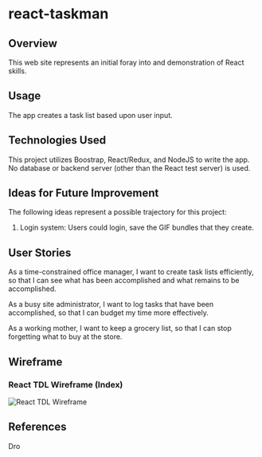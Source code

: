 # react-taskman

## Overview

This web site represents an initial foray into and demonstration of React skills.

## Usage

The app creates a task list based upon user input.

## Technologies Used

This project utilizes Boostrap, React/Redux, and NodeJS to write the app. No database or backend server (other than the React test server) is used.

## Ideas for Future Improvement

The following ideas represent a possible trajectory for this project:

1. Login system: Users could login, save the GIF bundles that they create.

## User Stories

As a time-constrained office manager, I want to create task lists efficiently, so that I can see what has been accomplished and what remains to be accomplished.

As a busy site administrator, I want to log tasks that have been accomplished, so that I can budget my time more effectively.

As a working mother, I want to keep a grocery list, so that I can stop forgetting what to buy at the store.

## Wireframe

### React TDL Wireframe (Index)

![React TDL Wireframe](https://github.com/stoneneedle/react-tdl/raw/main/src/img/Project3ReactTDLWireframe.png?raw=true "React TDL Index Site Wireframe")

## References

Dro
